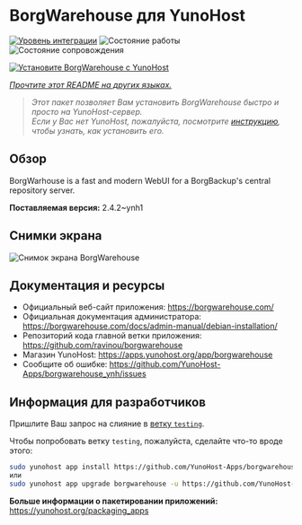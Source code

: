<!--
Важно: этот README был автоматически сгенерирован <https://github.com/YunoHost/apps/tree/master/tools/readme_generator>
Он НЕ ДОЛЖЕН редактироваться вручную.
-->

# BorgWarehouse для YunoHost

[![Уровень интеграции](https://apps.yunohost.org/badge/integration/borgwarehouse)](https://ci-apps.yunohost.org/ci/apps/borgwarehouse/)
![Состояние работы](https://apps.yunohost.org/badge/state/borgwarehouse)
![Состояние сопровождения](https://apps.yunohost.org/badge/maintained/borgwarehouse)

[![Установите BorgWarehouse с YunoHost](https://install-app.yunohost.org/install-with-yunohost.svg)](https://install-app.yunohost.org/?app=borgwarehouse)

*[Прочтите этот README на других языках.](./ALL_README.md)*

> *Этот пакет позволяет Вам установить BorgWarehouse быстро и просто на YunoHost-сервер.*  
> *Если у Вас нет YunoHost, пожалуйста, посмотрите [инструкцию](https://yunohost.org/install), чтобы узнать, как установить его.*

## Обзор

BorgWarhouse is a fast and modern WebUI for a BorgBackup's central repository server. 


**Поставляемая версия:** 2.4.2~ynh1

## Снимки экрана

![Снимок экрана BorgWarehouse](./doc/screenshots/screenshot.png)

## Документация и ресурсы

- Официальный веб-сайт приложения: <https://borgwarehouse.com/>
- Официальная документация администратора: <https://borgwarehouse.com/docs/admin-manual/debian-installation/>
- Репозиторий кода главной ветки приложения: <https://github.com/ravinou/borgwarehouse>
- Магазин YunoHost: <https://apps.yunohost.org/app/borgwarehouse>
- Сообщите об ошибке: <https://github.com/YunoHost-Apps/borgwarehouse_ynh/issues>

## Информация для разработчиков

Пришлите Ваш запрос на слияние в [ветку `testing`](https://github.com/YunoHost-Apps/borgwarehouse_ynh/tree/testing).

Чтобы попробовать ветку `testing`, пожалуйста, сделайте что-то вроде этого:

```bash
sudo yunohost app install https://github.com/YunoHost-Apps/borgwarehouse_ynh/tree/testing --debug
или
sudo yunohost app upgrade borgwarehouse -u https://github.com/YunoHost-Apps/borgwarehouse_ynh/tree/testing --debug
```

**Больше информации о пакетировании приложений:** <https://yunohost.org/packaging_apps>
